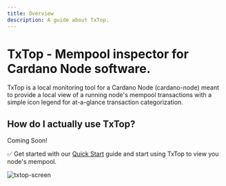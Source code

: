 ```yaml
---
title: Overview
description: A guide about TxTop.
---
```


# TxTop - Mempool inspector for Cardano Node software.

TxTop is a local monitoring tool for a Cardano Node (cardano-node) meant to provide a local view of a running node's mempool transactions with a simple icon legend for at-a-glance transaction categorization.

## How do I actually use TxTop?
Coming Soon!

✅ Get started with our [Quick Start](../002-quick-start) guide and start using TxTop to view you node's mempool.

![txtop-screen](/txtop-screen.png)
